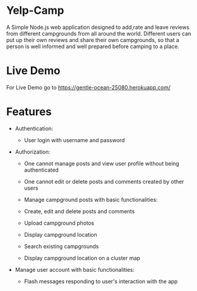 # Yelp-Camp
A  Simple Node.js web application designed to add,rate and leave reviews from different campgrounds from all around the world.
Different users can put up their own reviews and share their own campgrounds, so that a person is well informed and well prepared before camping to a place.



# Live Demo
For Live Demo go to https://gentle-ocean-25080.herokuapp.com/

# Features
* Authentication:

  * User login with username and password
 
* Authorization:

  * One cannot manage posts and view user profile without being authenticated

  * One cannot edit or delete posts and comments created by other users

  * Manage campground posts with basic functionalities:

  * Create, edit and delete posts and comments

  * Upload campground photos

  * Display campground location 

  * Search existing campgrounds
  
  * Display campground location on a cluster map

* Manage user account with basic functionalities:

  * Flash messages responding to user's interaction with the app 


